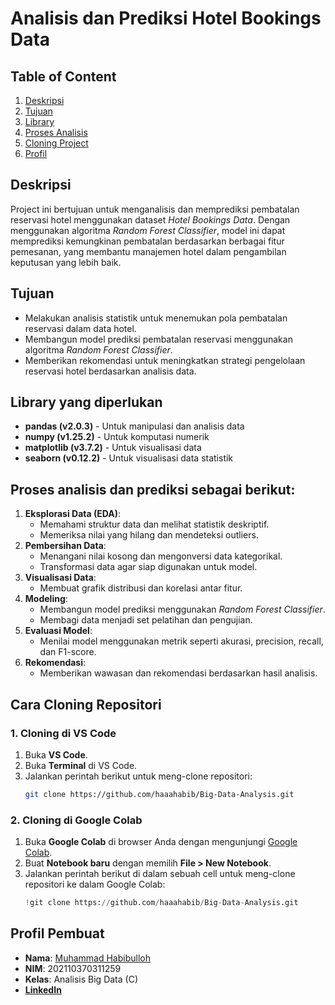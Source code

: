 # Analisis dan Prediksi Hotel Bookings Data

## Table of Content

1. [Deskripsi](#Deskripsi)
2. [Tujuan](#Tujuan)
3. [Library](#library-yang-diperlukan)
4. [Proses Analisis](#Proses-analisis-dan-prediksi-sebagai-berikut)
5. [Cloning Project](#Cara-Cloning-Repositori)
6. [Profil](#Profil-Pembuat)

## Deskripsi 

Project ini bertujuan untuk menganalisis dan memprediksi pembatalan reservasi hotel menggunakan dataset *Hotel Bookings Data*. Dengan menggunakan algoritma *Random Forest Classifier*, model ini dapat memprediksi kemungkinan pembatalan berdasarkan berbagai fitur pemesanan, yang membantu manajemen hotel dalam pengambilan keputusan yang lebih baik.

## Tujuan

- Melakukan analisis statistik untuk menemukan pola pembatalan reservasi dalam data hotel.
- Membangun model prediksi pembatalan reservasi menggunakan algoritma *Random Forest Classifier*.
- Memberikan rekomendasi untuk meningkatkan strategi pengelolaan reservasi hotel berdasarkan analisis data.

## Library yang diperlukan

-   **pandas (v2.0.3)** - Untuk manipulasi dan analisis data
-   **numpy (v1.25.2)** - Untuk komputasi numerik
-   **matplotlib (v3.7.2)** - Untuk visualisasi data
-   **seaborn (v0.12.2)** - Untuk visualisasi data statistik

## Proses analisis dan prediksi sebagai berikut:

1. **Eksplorasi Data (EDA)**: 
   - Memahami struktur data dan melihat statistik deskriptif.
   - Memeriksa nilai yang hilang dan mendeteksi outliers.
2. **Pembersihan Data**:
   - Menangani nilai kosong dan mengonversi data kategorikal.
   - Transformasi data agar siap digunakan untuk model.
3. **Visualisasi Data**:
   - Membuat grafik distribusi dan korelasi antar fitur.
4. **Modeling**:
   - Membangun model prediksi menggunakan *Random Forest Classifier*.
   - Membagi data menjadi set pelatihan dan pengujian.
5. **Evaluasi Model**:
   - Menilai model menggunakan metrik seperti akurasi, precision, recall, dan F1-score.
6. **Rekomendasi**:
   - Memberikan wawasan dan rekomendasi berdasarkan hasil analisis.

## Cara Cloning Repositori

### 1. **Cloning di VS Code**
1. Buka **VS Code**.
2. Buka **Terminal** di VS Code.
3. Jalankan perintah berikut untuk meng-clone repositori:
   ```bash
   git clone https://github.com/haaahabib/Big-Data-Analysis.git

### 2. **Cloning di Google Colab**
1. Buka **Google Colab** di browser Anda dengan mengunjungi [Google Colab](https://colab.research.google.com/).
2. Buat **Notebook baru** dengan memilih **File > New Notebook**.
3. Jalankan perintah berikut di dalam sebuah cell untuk meng-clone repositori ke dalam Google Colab:
   ```python
   !git clone https://github.com/haaahabib/Big-Data-Analysis.git

## Profil Pembuat
- **Nama**: [Muhammad Habibulloh](https://github.com/haaahabib)
- **NIM**: 202110370311259
- **Kelas**: Analisis Big Data (C)
- [**LinkedIn**](https://www.linkedin.com/in/mhabibulloh/)

